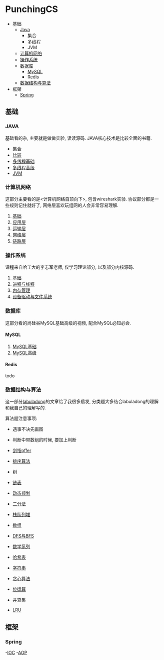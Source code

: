 # PunchingCS
- 基础
  - [Java](#Java)
    - 集合
    - 多线程
    -  JVM
  - [计算机网络](#计算机网络)
  - [操作系统](#操作系统)
  - [数据库](#数据库)
    - [MySQL](#MySQL)
    - Redis
  - [数据结构与算法](#数据结构与算法)
- 框架
  - [Spring](#spring)

## 基础
### JAVA
基础看的杂, 主要就是做做实验, 读读源码. JAVA核心技术是比较全面的书籍.
- [集合](https://huanruiz.github.io/post/)
- [比较](https://huanruiz.github.io/post/java/1_Java%E5%A6%82%E4%BD%95%E8%87%AA%E5%AE%9A%E4%B9%89%E6%8E%92%E5%BA%8F/)
- [多线程基础](https://huanruiz.github.io/post/java/2_Java%E5%A4%9A%E7%BA%BF%E7%A8%8B%E5%9F%BA%E7%A1%80/)
- [多线程高级](https://huanruiz.github.io/post/java/3_Java%E5%A4%9A%E7%BA%BF%E7%A8%8B%E9%AB%98%E7%BA%A7/)
- [JVM](https://huanruiz.github.io/categories/JVM/)

### 计算机网络
这部分主要看的是<计算机网络自顶向下>, 包含wireshark实验. 协议部分都是一些规则记住就好了, 网络层喜欢玩组网的人会非常容易理解.
1. [基础](https://huanruiz.github.io/post/csbase/5_%E8%AE%A1%E7%AE%97%E6%9C%BA%E7%BD%91%E7%BB%9C/)
2. [应用层](https://huanruiz.github.io/post/csbase/6_%E8%AE%A1%E7%AE%97%E6%9C%BA%E7%BD%91%E7%BB%9C-%E5%BA%94%E7%94%A8%E5%B1%82/)
3. [运输层](https://huanruiz.github.io/post/csbase/7_%E8%AE%A1%E7%AE%97%E6%9C%BA%E7%BD%91%E7%BB%9C-%E8%BF%90%E8%BE%93%E5%B1%82/)
4. [网络层](https://huanruiz.github.io/post/csbase/8_%E8%AE%A1%E7%AE%97%E6%9C%BA%E7%BD%91%E7%BB%9C-%E7%BD%91%E7%BB%9C%E5%B1%82/)
5. [链路层](https://huanruiz.github.io/post/csbase/9_%E8%AE%A1%E7%AE%97%E6%9C%BA%E7%BD%91%E7%BB%9C-%E9%93%BE%E8%B7%AF%E5%B1%82/)

### 操作系统
课程来自哈工大的李志军老师, 仅学习理论部分, 以及部分内核源码.
1. [基础](https://huanruiz.github.io/post/csbase/1_%E6%93%8D%E4%BD%9C%E7%B3%BB%E7%BB%9F/)
2. [进程与线程](https://huanruiz.github.io/post/csbase/2_%E6%93%8D%E4%BD%9C%E7%B3%BB%E7%BB%9F-%E8%BF%9B%E7%A8%8B%E4%B8%8E%E7%BA%BF%E7%A8%8B/)
3. [内存管理](https://huanruiz.github.io/post/csbase/3_%E6%93%8D%E4%BD%9C%E7%B3%BB%E7%BB%9F-%E5%86%85%E5%AD%98%E7%AE%A1%E7%90%86/)
4. [设备驱动与文件系统](https://huanruiz.github.io/post/csbase/4_%E6%93%8D%E4%BD%9C%E7%B3%BB%E7%BB%9F-%E8%AE%BE%E5%A4%87%E9%A9%B1%E5%8A%A8%E4%B8%8E%E6%96%87%E4%BB%B6%E7%B3%BB%E7%BB%9F/)

### 数据库
这部分看的尚硅谷MySQL基础高级的视频, 配合MySQL必知必会.

#### MySQL
1. [MySQL基础](https://huanruiz.github.io/post/database/1_MySQL%E5%9F%BA%E7%A1%80/)
2. [MySQL高级](https://huanruiz.github.io/post/database/2_MySQL%E9%AB%98%E7%BA%A7/)

#### Redis
~~todo~~

### 数据结构与算法
这一部分[labuladong](https://mp.weixin.qq.com/s/AWsL7G89RtaHyHjRPNJENA)的文章给了我很多启发, 分类题大多结合labuladong的理解和我自己的理解写的. 

算法题注意事项:
- 遇事不决先画图
- 判断中带数组的时候, 要加上判断

- [剑指offer](https://huanruiz.github.io/post/datastructure_algorithm/1_%E5%89%91%E6%8C%87offer/)
- [排序算法](https://huanruiz.github.io/post/datastructure_algorithm/2_%E6%8E%92%E5%BA%8F%E7%AE%97%E6%B3%95/)

- [树](https://huanruiz.github.io/post/datastructure_algorithm/3_%E6%A0%91/)
- [链表](https://huanruiz.github.io/post/datastructure_algorithm/4_%E9%93%BE%E8%A1%A8/)
- [动态规划](https://huanruiz.github.io/post/datastructure_algorithm/5_%E5%8A%A8%E6%80%81%E8%A7%84%E5%88%92/)
- [二分法](https://huanruiz.github.io/post/datastructure_algorithm/6_%E4%BA%8C%E5%88%86%E6%B3%95/)
- [栈队列堆](https://huanruiz.github.io/post/datastructure_algorithm/7_%E6%A0%88%E9%98%9F%E5%88%97%E5%A0%86/)
- [数组](https://huanruiz.github.io/post/datastructure_algorithm/8_%E6%95%B0%E7%BB%84%E7%B3%BB%E5%88%97/)
- [DFS与BFS](https://huanruiz.github.io/post/datastructure_algorithm/9_DFS%E4%B8%8EBFS/)
- [数学系列]()
- [哈希表](https://huanruiz.github.io/post/datastructure_algorithm/11_%E5%93%88%E5%B8%8C%E8%A1%A8/)
- [字符串]()
- [贪心算法](https://huanruiz.github.io/post/datastructure_algorithm/13_%E8%B4%AA%E5%BF%83%E7%AE%97%E6%B3%95/)
- [位运算]()
- [并查集](https://huanruiz.github.io/post/datastructure_algorithm/15_%E5%B9%B6%E6%9F%A5%E9%9B%86/)
- [LRU](https://huanruiz.github.io/post/datastructure_algorithm/16_LRU%E4%B8%8ELFU/)

## 框架
### Spring
-[IOC](https://huanruiz.github.io/post/spring/1_Spring_IOC/)
-[AOP](https://huanruiz.github.io/post/spring/2_Spring_AOP/)